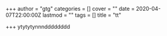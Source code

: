 +++
author = "gtg"
categories = []
cover = ""
date = 2020-04-07T22:00:00Z
lastmod = ""
tags = []
title = "tt"

+++
ytytytynnndddddddd